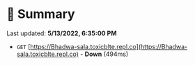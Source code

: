 # 📖 Summary
Last updated: **5/13/2022, 6:35:00 PM**

- `GET` [https://Bhadwa-sala.toxicblte.repl.co](https://Bhadwa-sala.toxicblte.repl.co) - **Down** (494ms)
